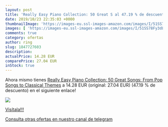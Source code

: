 ```yaml
---
layout: post
title: 'Really Easy Piano Collection: 50 Great S al 47.19 % de descuento'
date: 2019/10/23 22:35:03 +0000
thumbnailImage: 'https://images-eu.ssl-images-amazon.com/images/I/51SS78Fy3dL._SL200_.jpg'
images: [ 'https://images-eu.ssl-images-amazon.com/images/I/51SS78Fy3dL._SL200_.jpg' ]
comments: true
category: ofertas
author: ring
slug: 1847727603
description:
actualPrice: 14.28 EUR
comparePrice: 27.04 EUR
inStock: true
---
```


Ahora mismo tienes [Really Easy Piano Collection: 50 Great Songs: From Pop Songs to Classical Themes](https://www.amazon.com/dp/1847727603/?tag=redken08-20) a 14.28 EUR (original: 27.04 EUR) (47.19 %  de descuento) en el siguiente enlace!

[![](https://images-eu.ssl-images-amazon.com/images/I/51SS78Fy3dL._SL200_.jpg)](https://www.amazon.com/dp/1847727603/?tag=redken08-20)

[Visítala!!!](https://www.amazon.com/dp/1847727603/?tag=redken08-20)

[Consulta otras ofertas en nuestro canal de telegram](https://t.me/s/ofertas25)
